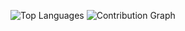 ![Top Languages](https://github-readme-stats.vercel.app/api/top-langs/?username=malav2364&layout=compact&theme=radical)
![Contribution Graph](https://github-readme-activity-graph.vercel.app/graph?username=malav2364&theme=github-dark)
<!--
**Malav2364/malav2364** is a ✨ _special_ ✨ repository because its `README.md` (this file) appears on your GitHub profile.

Here are some ideas to get you started:

- 🔭 I’m currently working on ...
- 🌱 I’m currently learning ...
- 👯 I’m looking to collaborate on ...
- 🤔 I’m looking for help with ...
- 💬 Ask me about ...
- 📫 How to reach me: ...
- 😄 Pronouns: ...
- ⚡ Fun fact: ...
-->
